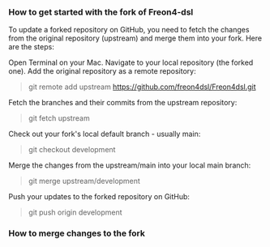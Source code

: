 ### How to get started with the fork of Freon4-dsl

To update a forked repository on GitHub, you need to fetch the changes from the original repository (upstream) and merge them into your fork. Here are the steps:

Open Terminal on your Mac.
Navigate to your local repository (the forked one).
Add the original repository as a remote repository:

> git remote add upstream https://github.com/freon4dsl/Freon4dsl.git

Fetch the branches and their commits from the upstream repository:
> git fetch upstream

Check out your fork's local default branch - usually main:

> git checkout development


Merge the changes from the upstream/main into your local main branch:

> git merge upstream/development


Push your updates to the forked repository on GitHub:

> git push origin development

### How to merge changes to the fork

